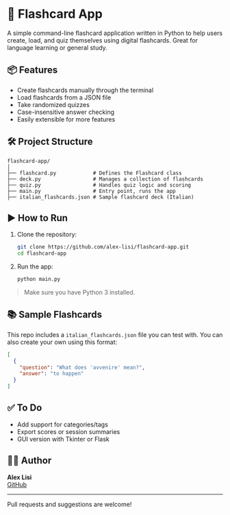 # 🧠 Flashcard App

A simple command-line flashcard application written in Python to help users create, load, and quiz themselves using digital flashcards. Great for language learning or general study.

## 📦 Features

- Create flashcards manually through the terminal
- Load flashcards from a JSON file
- Take randomized quizzes
- Case-insensitive answer checking
- Easily extensible for more features

## 🛠 Project Structure

```
flashcard-app/
│
├── flashcard.py            # Defines the Flashcard class
├── deck.py                 # Manages a collection of flashcards
├── quiz.py                 # Handles quiz logic and scoring
├── main.py                 # Entry point, runs the app
├── italian_flashcards.json # Sample flashcard deck (Italian)
```

## ▶️ How to Run

1. Clone the repository:
   ```bash
   git clone https://github.com/alex-lisi/flashcard-app.git
   cd flashcard-app
   ```

2. Run the app:
   ```bash
   python main.py
   ```

> Make sure you have Python 3 installed.

## 📚 Sample Flashcards

This repo includes a `italian_flashcards.json` file you can test with. You can also create your own using this format:

```json
[
  {
    "question": "What does 'avvenire' mean?",
    "answer": "to happen"
  }
]
```

## ✅ To Do

- Add support for categories/tags
- Export scores or session summaries
- GUI version with Tkinter or Flask

## 🧑‍💻 Author

**Alex Lisi**  
[GitHub](https://github.com/alex-lisi)

---

Pull requests and suggestions are welcome!
